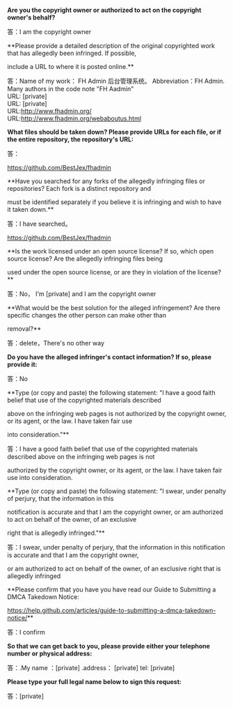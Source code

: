 **Are you the copyright owner or authorized to act on the copyright owner's behalf?**

答：I am the copyright owner

**Please provide a detailed description of the original copyrighted work that has allegedly been infringed. If possible,

include a URL to where it is posted online.**

答：Name of my work： FH Admin 后台管理系统。 Abbreviation：FH Admin. Many authors in the code note "FH Aadmin"   
URL: [private]  
URL: [private]  
URL:http://www.fhadmin.org/   
URL:http://www.fhadmin.org/webaboutus.html

**What files should be taken down? Please provide URLs for each file, or if the entire repository, the repository's URL:**

答：

https://github.com/BestJex/fhadmin

**Have you searched for any forks of the allegedly infringing files or repositories? Each fork is a distinct repository and

must be identified separately if you believe it is infringing and wish to have it taken down.**

答：I have searched。

https://github.com/BestJex/fhadmin

**Is the work licensed under an open source license? If so, which open source license? Are the allegedly infringing files being

used under the open source license, or are they in violation of the license?**

答：No， I'm [private] and I am the copyright owner

**What would be the best solution for the alleged infringement? Are there specific changes the other person can make other than

removal?**

答：delete，There's no other way

**Do you have the alleged infringer's contact information? If so, please provide it:**

答：No

**Type (or copy and paste) the following statement: "I have a good faith belief that use of the copyrighted materials described

above on the infringing web pages is not authorized by the copyright owner, or its agent, or the law. I have taken fair use

into consideration."**

答：I have a good faith belief that use of the copyrighted materials described above on the infringing web pages is not

authorized by the copyright owner, or its agent, or the law. I have taken fair use into consideration.

**Type (or copy and paste) the following statement: "I swear, under penalty of perjury, that the information in this

notification is accurate and that I am the copyright owner, or am authorized to act on behalf of the owner, of an exclusive

right that is allegedly infringed."**

答：I swear, under penalty of perjury, that the information in this notification is accurate and that I am the copyright owner,

or am authorized to act on behalf of the owner, of an exclusive right that is allegedly infringed

**Please confirm that you have you have read our Guide to Submitting a DMCA Takedown Notice:

https://help.github.com/articles/guide-to-submitting-a-dmca-takedown-notice/**

答：I confirm

**So that we can get back to you, please provide either your telephone number or physical address:**

答：.My name ：[private] .address： [private] tel: [private]

**Please type your full legal name below to sign this request:**

答：[private]




